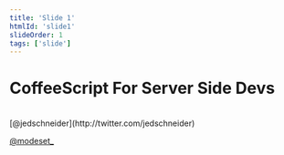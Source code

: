 ```yaml
---
title: 'Slide 1'
htmlId: 'slide1'
slideOrder: 1
tags: ['slide']
---
```


# CoffeeScript For Server Side Devs

<br>
[@jedschneider](http://twitter.com/jedschneider)

[@modeset_](http://twitter.com/modeset_)
